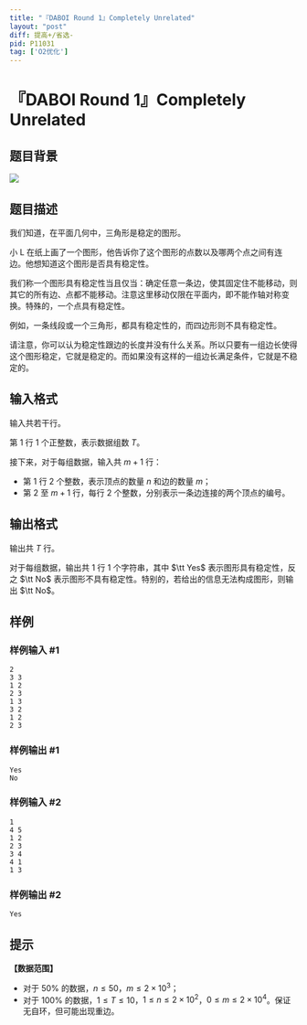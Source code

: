 ```yaml
---
title: "『DABOI Round 1』Completely Unrelated"
layout: "post"
diff: 提高+/省选-
pid: P11031
tag: ['O2优化']
---
```

# 『DABOI Round 1』Completely Unrelated
## 题目背景

![](https://cdn.luogu.com.cn/upload/image_hosting/wpqb8n7w.png)
## 题目描述

我们知道，在平面几何中，三角形是稳定的图形。

小 L 在纸上画了一个图形，他告诉你了这个图形的点数以及哪两个点之间有连边。他想知道这个图形是否具有稳定性。

我们称一个图形具有稳定性当且仅当：确定任意一条边，使其固定住不能移动，则其它的所有边、点都不能移动。注意这里移动仅限在平面内，即不能作轴对称变换。特殊的，一个点具有稳定性。

例如，一条线段或一个三角形，都具有稳定性的，而四边形则不具有稳定性。

请注意，你可以认为稳定性跟边的长度并没有什么关系。所以只要有一组边长使得这个图形稳定，它就是稳定的。而如果没有这样的一组边长满足条件，它就是不稳定的。
## 输入格式

输入共若干行。

第 $1$ 行 $1$ 个正整数，表示数据组数 $T$。

接下来，对于每组数据，输入共 $m+1$ 行：

- 第 $1$ 行 $2$ 个整数，表示顶点的数量 $n$ 和边的数量 $m$；
- 第 $2$ 至 $m+1$ 行，每行 $2$ 个整数，分别表示一条边连接的两个顶点的编号。
## 输出格式

输出共 $T$ 行。

对于每组数据，输出共 $1$ 行 $1$ 个字符串，其中 $\tt Yes$ 表示图形具有稳定性，反之 $\tt No$ 表示图形不具有稳定性。特别的，若给出的信息无法构成图形，则输出 $\tt No$。
## 样例

### 样例输入 #1
```
2
3 3
1 2
2 3
1 3
3 2
1 2
2 3
```
### 样例输出 #1
```
Yes
No
```
### 样例输入 #2
```
1
4 5
1 2
2 3
3 4
4 1
1 3
```
### 样例输出 #2
```
Yes
```
## 提示

**【数据范围】**

- 对于 $50\%$ 的数据，$n\le50$，$m\le2\times10^3$；
- 对于 $100\%$ 的数据，$1\le T\le10$，$1\le n\le2\times10^2$，$0\le m\le2\times10^4$。保证无自环，但可能出现重边。
